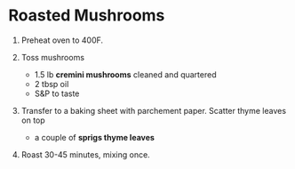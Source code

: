 # Roasted Mushrooms

1. Preheat oven to 400F.

2. Toss mushrooms

    - 1.5 lb **cremini mushrooms** cleaned and quartered
    - 2 tbsp oil	
    - S&P to taste	

3. Transfer to a baking sheet with parchement paper. Scatter thyme leaves on top

    - a couple of **sprigs thyme leaves**

4. Roast 30-45 minutes, mixing once.

